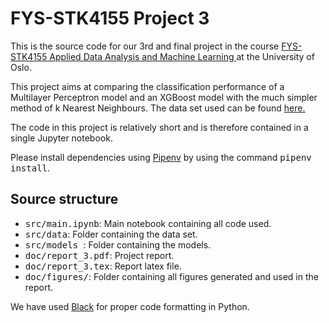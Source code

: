 # FYS-STK4155 Project 3
This is the source code for our 3rd and final project in the course [FYS-STK4155 Applied Data Analysis and Machine Learning ](https://www.uio.no/studier/emner/matnat/fys/FYS-STK4155/index-eng.html) at the University of Oslo.

This project aims at comparing the classification performance of a Multilayer Perceptron model and an XGBoost model with the much simpler method of k Nearest Neighbours. The data set used can be found [here.](http://archive.ics.uci.edu/ml/datasets/MAGIC+Gamma+Telescope)

The code in this project is relatively short and is therefore contained in a single Jupyter notebook.

Please install dependencies using [Pipenv](https://github.com/pypa/pipenv) by using the command <tt>pipenv install</tt>.

## Source structure 

* <tt> src/main.ipynb</tt>: Main notebook containing all code used.
* <tt> src/data</tt>: Folder containing the data set.
* <tt> src/models </tt>: Folder containing the models. 
* <tt> doc/report_3.pdf</tt>: Project report.
* <tt> doc/report_3.tex</tt>: Report latex file.
* <tt> doc/figures/</tt>: Folder containing all figures generated and used in the report.

We have used [Black](https://github.com/psf/black) for proper code formatting in Python.
